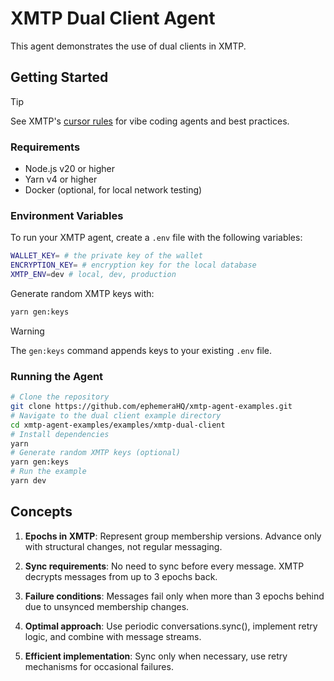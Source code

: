 # XMTP Dual Client Agent

This agent demonstrates the use of dual clients in XMTP.

## Getting Started

> [!TIP]
> See XMTP's [cursor rules](/.cursor/README.md) for vibe coding agents and best practices.

### Requirements

- Node.js v20 or higher
- Yarn v4 or higher
- Docker (optional, for local network testing)

### Environment Variables

To run your XMTP agent, create a `.env` file with the following variables:

```bash
WALLET_KEY= # the private key of the wallet
ENCRYPTION_KEY= # encryption key for the local database
XMTP_ENV=dev # local, dev, production
```

Generate random XMTP keys with:

```bash
yarn gen:keys
```

> [!WARNING]
> The `gen:keys` command appends keys to your existing `.env` file.

### Running the Agent

```bash
# Clone the repository
git clone https://github.com/ephemeraHQ/xmtp-agent-examples.git
# Navigate to the dual client example directory
cd xmtp-agent-examples/examples/xmtp-dual-client
# Install dependencies
yarn
# Generate random XMTP keys (optional)
yarn gen:keys
# Run the example
yarn dev
```

## Concepts

1. **Epochs in XMTP**: Represent group membership versions. Advance only with structural changes, not regular messaging.

2. **Sync requirements**: No need to sync before every message. XMTP decrypts messages from up to 3 epochs back.

3. **Failure conditions**: Messages fail only when more than 3 epochs behind due to unsynced membership changes.

4. **Optimal approach**: Use periodic conversations.sync(), implement retry logic, and combine with message streams.

5. **Efficient implementation**: Sync only when necessary, use retry mechanisms for occasional failures.
